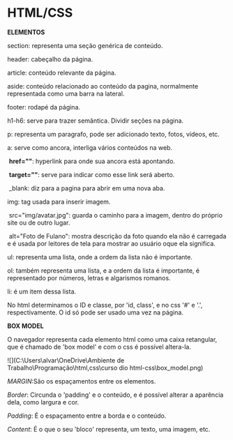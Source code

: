 # HTML/CSS

**ELEMENTOS**

section: representa uma seção genérica de conteúdo.

header: cabeçalho da página.

article: conteúdo relevante da página.

aside: conteúdo relacionado ao conteúdo da pagina, normalmente representada como uma barra na lateral.

footer: rodapé da página.

h1-h6: serve para trazer semântica. Dividir seções na página.

p: representa um paragrafo, pode ser adicionado texto, fotos, vídeos, etc.

a: serve como ancora, interliga vários conteúdos na web.

​	**href=""**: hyperlink para onde sua ancora está apontando.

​	**target=""**: serve para indicar como esse link será aberto.

​		_blank: diz para a pagina para abrir em uma nova aba.

img: tag usada para inserir imagem.

​	src="img/avatar.jpg": guarda o caminho para a imagem, dentro do próprio site ou de outro lugar.

​	alt="Foto de Fulano": mostra descrição da foto quando ela não é carregada e é usada por leitores de tela para mostrar ao usuário oque ela significa.

ul: representa uma lista, onde a ordem da lista não é importante.

ol: também representa uma lista, e a ordem da lista é importante, é representado por números, letras e algarismos romanos.

li: é um item dessa lista.

No html determinamos o ID e classe, por 'id, class', e no css '#' e '.', respectivamente. O id só pode ser usado uma vez na página.

**BOX MODEL**

O navegador representa cada elemento html como uma caixa retangular, que é chamado de 'box model' e com o css é possível altera-la.

![](C:\Users\alvar\OneDrive\Ambiente de Trabalho\Programação\html,css\curso dio html-css\box_model.png)

_MARGIN_:São os espaçamentos entre os elementos.

_Border_: Circunda o 'padding' e o conteúdo, e é possível alterar a aparência dela, como largura e cor.

_Padding_: É o espaçamento entre a borda e o conteúdo. 

_Content_: É o que o seu 'bloco' representa, um texto, uma imagem, etc.


